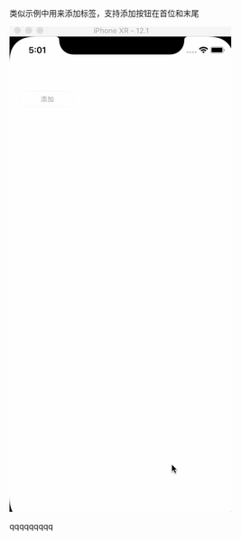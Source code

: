 类似示例中用来添加标签，支持添加按钮在首位和末尾

![tagView](https://raw.githubusercontent.com/Monkshae/LCTagView/master/tagView.gif)

qqqqqqqqq

